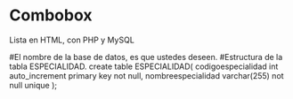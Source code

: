 # Combobox
Lista en HTML, con PHP y MySQL

#El nombre de la base de datos, es que ustedes deseen.
#Estructura de la tabla ESPECIALIDAD.
create table ESPECIALIDAD(
codigoespecialidad int auto_increment primary key not null,
nombreespecialidad varchar(255) not null unique
);
